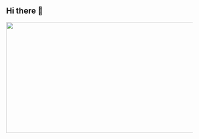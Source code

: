 ## Hi there 👋
<a href="https://github.com/devxb/gitanimals">
  <img
    src="https://render.gitanimals.org/farms/jshjshjshjsh"
    width="600"
    height="300"
  />
</a>
<!--
**jshjshjshjsh/jshjshjshjsh** is a ✨ _special_ ✨ repository because its `README.md` (this file) appears on your GitHub profile.

Here are some ideas to get you started:

- 🔭 I’m currently working on ...
- 🌱 I’m currently learning ...
- 👯 I’m looking to collaborate on ...
- 🤔 I’m looking for help with ...
- 💬 Ask me about ...
- 📫 How to reach me: ...
- 😄 Pronouns: ...
- ⚡ Fun fact: ...
-->
